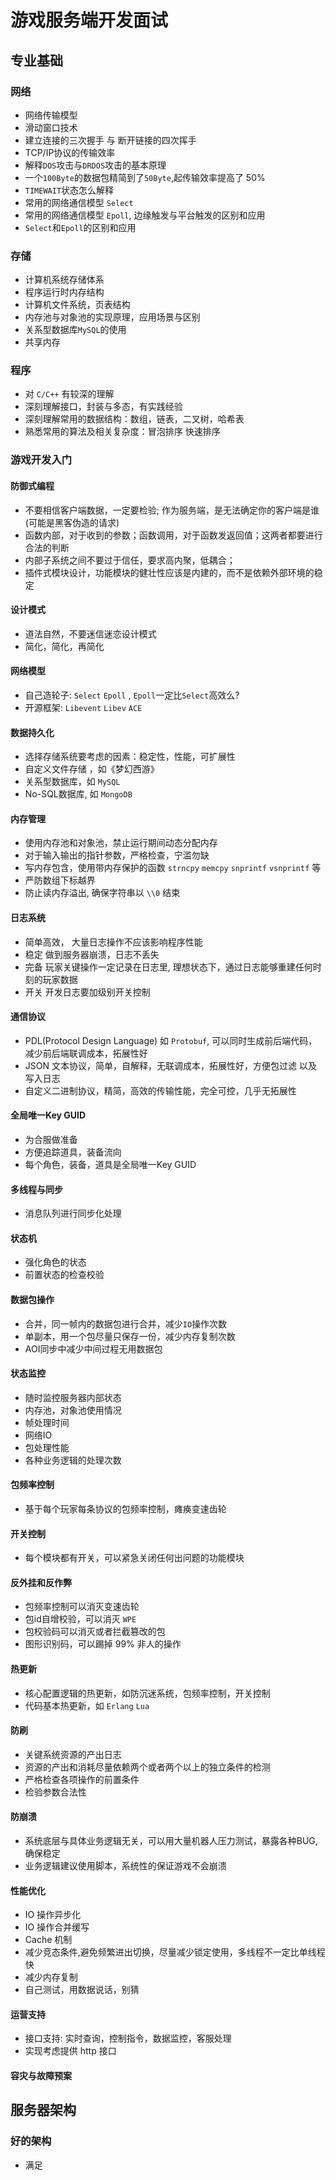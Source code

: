 # 游戏服务端开发面试

## 专业基础

### 网络

- 网络传输模型
- 滑动窗口技术
- 建立连接的三次握手 与 断开链接的四次挥手
- TCP/IP协议的传输效率
- 解释`DOS`攻击与`DRDOS`攻击的基本原理
- 一个`100Byte`的数据包精简到了`50Byte`,起传输效率提高了 50%
- `TIMEWAIT`状态怎么解释
- 常用的网络通信模型 `Select`
- 常用的网络通信模型 `Epoll`, 边缘触发与平台触发的区别和应用
- `Select`和`Epoll`的区别和应用

### 存储

- 计算机系统存储体系
- 程序运行时内存结构
- 计算机文件系统，页表结构
- 内存池与对象池的实现原理，应用场景与区别
- 关系型数据库`MySQL`的使用
- 共享内存

### 程序

- 对 `C/C++` 有较深的理解
- 深刻理解接口，封装与多态，有实践经验
- 深刻理解常用的数据结构：数组，链表，二叉树，哈希表
- 熟悉常用的算法及相关复杂度：冒泡排序 快速排序

### 游戏开发入门

#### 防御式编程

- 不要相信客户端数据，一定要检验; 作为服务端，是无法确定你的客户端是谁(可能是黑客伪造的请求)
- 函数内部，对于收到的参数；函数调用，对于函数发返回值；这两者都要进行合法的判断
- 内部子系统之间不要过于信任，要求高内聚，低耦合；
- 插件式模块设计，功能模块的健壮性应该是内建的，而不是依赖外部环境的稳定


#### 设计模式

- 道法自然，不要迷信迷恋设计模式
- 简化，简化，再简化


#### 网络模型

- 自己造轮子: `Select` `Epoll` , `Epoll`一定比`Select`高效么?
- 开源框架: `Libevent` `Libev` `ACE`

#### 数据持久化

- 选择存储系统要考虑的因素：稳定性，性能，可扩展性
- 自定义文件存储 ，如《梦幻西游》
- 关系型数据库，如 `MySQL`
- No-SQL数据库, 如 `MongoDB`

#### 内存管理

- 使用内存池和对象池，禁止运行期间动态分配内存
- 对于输入输出的指针参数，严格检查，宁滥勿缺
- 写内存包含，使用带内存保护的函数 `strncpy` `memcpy` `snprintf` `vsnprintf` 等
- 严防数组下标越界
- 防止读内存溢出, 确保字符串以 `\\0` 结束

#### 日志系统

- 简单高效， 大量日志操作不应该影响程序性能
- 稳定 做到服务器崩溃，日志不丢失
- 完备 玩家关键操作一定记录在日志里, 理想状态下，通过日志能够重建任何时刻的玩家数据
- 开关 开发日志要加级别开关控制

#### 通信协议

- PDL(Protocol Design Language) 如 `Protobuf`, 可以同时生成前后端代码，减少前后端联调成本，拓展性好
- JSON 文本协议，简单，自解释，无联调成本，拓展性好，方便包过滤 以及 写入日志
- 自定义二进制协议，精简，高效的传输性能，完全可控，几乎无拓展性

#### 全局唯一Key GUID

- 为合服做准备
- 方便追踪道具，装备流向
- 每个角色，装备，道具是全局唯一Key GUID


#### 多线程与同步

- 消息队列进行同步化处理

#### 状态机

- 强化角色的状态
- 前置状态的检查校验

#### 数据包操作

- 合并，同一帧内的数据包进行合并，减少`IO`操作次数
- 单副本，用一个包尽量只保存一份，减少内存复制次数
- AOI同步中减少中间过程无用数据包

#### 状态监控

- 随时监控服务器内部状态
- 内存池，对象池使用情况
- 帧处理时间
- 网络IO
- 包处理性能
- 各种业务逻辑的处理次数

#### 包频率控制

- 基于每个玩家每条协议的包频率控制，瘫痪变速齿轮

#### 开关控制

- 每个模块都有开关，可以紧急关闭任何出问题的功能模块

#### 反外挂和反作弊

- 包频率控制可以消灭变速齿轮
- 包id自增校验，可以消灭 `WPE`
- 包校验码可以消灭或者拦截篡改的包
- 图形识别码，可以踢掉 99% 非人的操作

#### 热更新

- 核心配置逻辑的热更新，如防沉迷系统，包频率控制，开关控制
- 代码基本热更新，如 `Erlang` `Lua`

#### 防刷

- 关键系统资源的产出日志
- 资源的产出和消耗尽量依赖两个或者两个以上的独立条件的检测
- 严格检查各项操作的前置条件
- 检验参数合法性

#### 防崩溃

- 系统底层与具体业务逻辑无关，可以用大量机器人压力测试，暴露各种BUG,确保稳定
- 业务逻辑建议使用脚本，系统性的保证游戏不会崩溃


#### 性能优化

- IO 操作异步化
- IO 操作合并缓写
- Cache 机制
- 减少竞态条件,避免频繁进出切换，尽量减少锁定使用，多线程不一定比单线程快
- 减少内存复制
- 自己测试，用数据说话，别猜


#### 运营支持

- 接口支持: 实时查询，控制指令，数据监控，客服处理
- 实现考虑提供 http 接口


#### 容灾与故障预案


## 服务器架构

### 好的架构

- 满足

























































